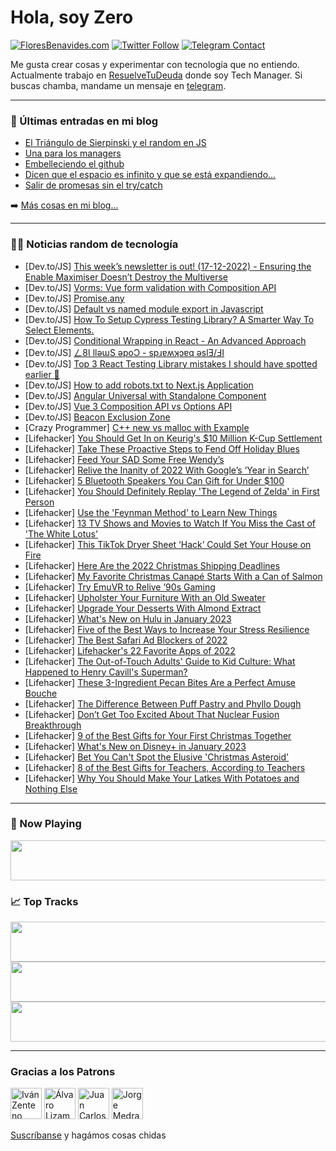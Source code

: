 # Hola, soy Zero

[![FloresBenavides.com](https://img.shields.io/website?down_message=oops&label=MiBlog&style=for-the-badge&up_message=online&url=https%3A%2F%2Ffloresbenavides.com)](https://floresbenavides.com) [![Twitter Follow](https://img.shields.io/twitter/follow/ZeroDragon?color=%231DA1F2&label=Follow&logo=twitter&logoColor=ffffff&style=for-the-badge)](https://twitter.com/zerodragon) [![Telegram Contact](https://img.shields.io/badge/escr%C3%ADbeme-ZeroDragon-%2326A5E4?style=for-the-badge&logo=telegram)](https://t.me/zerodragon)

Me gusta crear cosas y experimentar con tecnología que no entiendo.
Actualmente trabajo en [ResuelveTuDeuda](http://github.com/resuelve) donde soy Tech Manager.
Si buscas chamba, mandame un mensaje en [telegram](https://t.me/zerodragon).

---

### 📕 Últimas entradas en mi blog
<!-- BLOG-POST-LIST:START -->
- [El Triángulo de Sierpinski y el random en JS](https://floresbenavides.com/el-triangulo-de-sierpinski-y-el-random-en-js/)
- [Una para los managers](https://floresbenavides.com/una-para-los-managers/)
- [Embelleciendo el github](https://floresbenavides.com/embelleciendo-el-github/)
- [Dicen que el espacio es infinito y que se está expandiendo…](https://floresbenavides.com/dicen-que-el-espacio-es-infinito-y-que-se-esta-expandiendo/)
- [Salir de promesas sin el try/catch](https://floresbenavides.com/salir-de-promesas-sin-el-try-catch/)
<!-- BLOG-POST-LIST:END -->

➡️ [Más cosas en mi blog...](https://floresbenavides.com)

---

### 👨‍💻 Noticias random de tecnología
<!-- TECH-POSTS:START -->
- [Dev.to/JS] [This week’s newsletter is out! &lpar;17-12-2022&rpar; - Ensuring the Enable Maximiser Doesn’t Destroy the Multiverse](https://dev.to/mjgs/this-weeks-newsletter-is-out-17-12-2022-ensuring-the-enable-maximiser-doesnt-destroy-the-multiverse-3m7a)
- [Dev.to/JS] [Vorms: Vue form validation with Composition API](https://dev.to/minighost/vorms-vue-form-validation-with-composition-api-5dhg)
- [Dev.to/JS] [Promise.any](https://dev.to/986913/promiseany-5097)
- [Dev.to/JS] [Default vs named module export in Javascript](https://dev.to/basskibo/default-vs-named-module-export-in-javascript-1j7b)
- [Dev.to/JS] [How To Setup Cypress Testing Library? A Smarter Way To Select Elements.](https://dev.to/pthapa1/how-to-setup-cypress-testing-library-41f8)
- [Dev.to/JS] [Conditional Wrapping in React - An Advanced Approach](https://dev.to/ayka_code/conditional-wrapping-in-react-an-advanced-approach-50jk)
- [Dev.to/JS] [ㄥ8Ɩ llǝɯS ǝpoƆ - spɹɐʍʞɔɐq ǝslƎ/ℲI](https://dev.to/mcsee/eng8i-llws-poo-sprawkoaq-sl3i-1e0i)
- [Dev.to/JS] [Top 3 React Testing Library mistakes I should have spotted earlier 🚀](https://dev.to/jozsefdevs/top-3-react-testing-library-mistakes-i-should-have-spotted-earlier-9hd)
- [Dev.to/JS] [How to add robots.txt to Next.js Application](https://dev.to/uniquewebdev/how-to-add-robotstxt-to-nextjs-application-en0)
- [Dev.to/JS] [Angular Universal with Standalone Component](https://dev.to/chocho01/angular-universal-with-standalone-component-206c)
- [Dev.to/JS] [Vue 3 Composition API vs Options API](https://dev.to/ratracegrad/vue-3-composition-api-vs-options-api-59mk)
- [Dev.to/JS] [Beacon Exclusion Zone](https://dev.to/rmion/beacon-exclusion-zone-1dkc)
- [Crazy Programmer] [C++ new vs malloc with Example](https://www.thecrazyprogrammer.com/2022/12/new-vs-malloc.html)
- [Lifehacker] [You Should Get In on Keurig&#39;s $10 Million K-Cup Settlement](https://lifehacker.com/you-should-get-in-on-keurigs-10-million-k-cup-settleme-1849900174)
- [Lifehacker] [Take These Proactive Steps to Fend Off Holiday Blues](https://lifehacker.com/take-these-proactive-steps-to-fend-off-holiday-blues-1849900197)
- [Lifehacker] [Feed Your SAD Some Free Wendy’s](https://lifehacker.com/feed-your-sad-some-free-wendy-s-1849898962)
- [Lifehacker] [Relive the Inanity of 2022 With Google’s ‘Year in Search’](https://lifehacker.com/relive-the-inanity-of-2022-with-google-s-year-in-searc-1849905636)
- [Lifehacker] [5 Bluetooth Speakers You Can Gift for Under $100](https://lifehacker.com/5-bluetooth-speakers-you-can-gift-for-under-100-1849905523)
- [Lifehacker] [You Should Definitely Replay &#39;The Legend of Zelda&#39; in First Person](https://lifehacker.com/you-should-definitely-replay-the-legend-of-zelda-in-fir-1849905337)
- [Lifehacker] [Use the &#39;Feynman Method&#39; to Learn New Things](https://lifehacker.com/use-the-feynman-method-to-learn-new-things-1849905388)
- [Lifehacker] [13 TV Shows and Movies to Watch If You Miss the Cast of &#39;The White Lotus&#39;](https://lifehacker.com/13-tv-shows-and-movies-to-watch-if-you-miss-the-cast-of-1849904811)
- [Lifehacker] [This TikTok Dryer Sheet ‘Hack’ Could Set Your House on Fire](https://lifehacker.com/this-tiktok-dryer-sheet-hack-could-set-your-house-on-1849905164)
- [Lifehacker] [Here Are the 2022 Christmas Shipping Deadlines](https://lifehacker.com/here-are-the-2022-holiday-shipping-deadlines-1849904837)
- [Lifehacker] [My Favorite Christmas Canapé Starts With a Can of Salmon](https://lifehacker.com/my-favorite-christmas-canape-starts-with-a-can-of-salmo-1849904893)
- [Lifehacker] [Try EmuVR to Relive ’90s Gaming](https://lifehacker.com/try-emuvr-to-relive-90s-gaming-1849904148)
- [Lifehacker] [Upholster Your Furniture With an Old Sweater](https://lifehacker.com/upholster-your-furniture-with-an-old-sweater-1849901598)
- [Lifehacker] [Upgrade Your Desserts With Almond Extract](https://lifehacker.com/upgrade-your-baked-goods-with-almond-extract-1849903982)
- [Lifehacker] [What&#39;s New on Hulu in January 2023](https://lifehacker.com/whats-new-on-hulu-in-january-2023-1849903701)
- [Lifehacker] [Five of the Best Ways to Increase Your Stress Resilience](https://lifehacker.com/five-of-the-best-ways-to-increase-your-stress-resilienc-1849903411)
- [Lifehacker] [The Best Safari Ad Blockers of 2022](https://lifehacker.com/the-best-safari-ad-blockers-of-2022-1849902684)
- [Lifehacker] [Lifehacker&#39;s 22 Favorite Apps of 2022](https://lifehacker.com/lifehackers-22-favorite-apps-of-2022-1849898715)
- [Lifehacker] [The Out-of-Touch Adults&#39; Guide to Kid Culture: What Happened to Henry Cavill&#39;s Superman?](https://lifehacker.com/the-out-of-touch-adults-guide-to-kid-culture-what-happ-1849902395)
- [Lifehacker] [These 3-Ingredient Pecan Bites Are a Perfect Amuse Bouche](https://lifehacker.com/these-3-ingredient-pecan-bites-are-a-perfect-amuse-bouc-1849900542)
- [Lifehacker] [The Difference Between Puff Pastry and Phyllo Dough](https://lifehacker.com/the-difference-between-puff-pastry-and-phyllo-dough-1849900506)
- [Lifehacker] [Don’t Get Too Excited About That Nuclear Fusion Breakthrough](https://lifehacker.com/don-t-get-too-excited-about-that-nuclear-fusion-breakth-1849900076)
- [Lifehacker] [9 of the Best Gifts for Your First Christmas Together](https://lifehacker.com/9-of-the-best-gifts-for-your-first-christmas-together-1849900324)
- [Lifehacker] [What&#39;s New on Disney+ in January 2023](https://lifehacker.com/whats-new-on-disney-in-january-2023-1849900350)
- [Lifehacker] [Bet You Can&#39;t Spot the Elusive &#39;Christmas Asteroid&#39;](https://lifehacker.com/bet-you-cant-spot-the-elusive-christmas-asteroid-1849899845)
- [Lifehacker] [8 of the Best Gifts for Teachers, According to Teachers](https://lifehacker.com/8-of-the-best-gifts-for-teachers-according-to-teachers-1849899654)
- [Lifehacker] [Why You Should Make Your Latkes With Potatoes and Nothing Else](https://lifehacker.com/why-you-should-make-your-latkes-with-potatoes-and-nothi-1849896871)<!-- TECH-POSTS:END -->

---

### 🎵 Now Playing
<a href="https://spotify-now-playing-dun.vercel.app/now-playing?open"><img src="https://spotify-now-playing-dun.vercel.app/now-playing" width="540" height="64"></a>

### 📈 Top Tracks
<a href="https://spotify-now-playing-dun.vercel.app/top-tracks?i=1&open"><img src="https://spotify-now-playing-dun.vercel.app/top-tracks?i=1" width="540" height="64"></a>
<a href="https://spotify-now-playing-dun.vercel.app/top-tracks?i=2&open"><img src="https://spotify-now-playing-dun.vercel.app/top-tracks?i=2" width="540" height="64"></a>
<a href="https://spotify-now-playing-dun.vercel.app/top-tracks?i=3&open"><img src="https://spotify-now-playing-dun.vercel.app/top-tracks?i=3" width="540" height="64"></a>

---

### Gracias a los Patrons
[<img src="https://avatars.githubusercontent.com/u/243380?v=4" alt="Iván Zenteno" width="50px">](https://github.com/k001) [<img src="https://avatars.githubusercontent.com/u/19955639?v=4" alt="Álvaro Lizama" width="50px">](https://github.com/alvarolizama) [<img src="https://avatars.githubusercontent.com/u/2718753?v=4" alt="Juan Carlos Ruiz" width="50px">](https://github.com/JuanCrg90) [<img src="https://avatars.githubusercontent.com/u/37025?v=4" alt="Jorge Medrano" width="50px">](https://github.com/h1pp1e) 

[Suscríbanse](https://www.patreon.com/zerodragon) y hagámos cosas chidas
